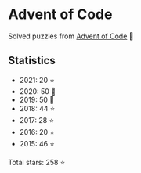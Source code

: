 # Advent of Code

Solved puzzles from [Advent of Code](https://adventofcode.com) :christmas_tree:

## Statistics

- 2021: 20 :star:
- 2020: 50 :star2:
- 2019: 50 :star2:
- 2018: 44 :star:
- 2017: 28 :star:
- 2016: 20 :star:
- 2015: 46 :star:

Total stars: 258 :star:
